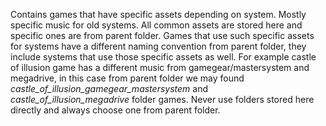 Contains games that have specific assets depending on system. Mostly specific music for old systems. All common assets are stored here and specific ones are from parent folder. Games that use such specific assets for systems have a different naming convention from parent folder, they include systems that use those specific assets as well. For example castle of illusion game has a different music from gamegear/mastersystem and megadrive, in this case from parent folder we may found *castle_of_illusion_gamegear_mastersystem* and *castle_of_illusion_megadrive* folder games. Never use folders stored here directly and always choose one from parent folder.